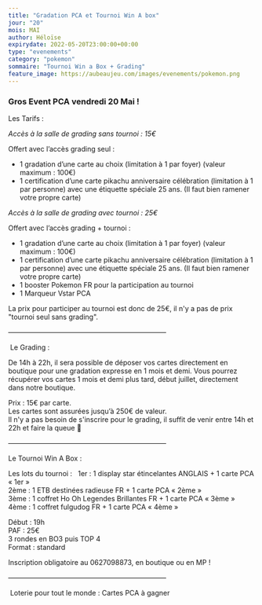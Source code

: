 ```yaml
---
title: "Gradation PCA et Tournoi Win A box"
jour: "20"
mois: MAI
author: Héloïse
expirydate: 2022-05-20T23:00:00+00:00
type: "evenements"
category: "pokemon"
sommaire: "Tournoi Win a Box + Grading"
feature_image: https://aubeaujeu.com/images/evenements/pokemon.png
---
```

### Gros Event PCA vendredi 20 Mai !


Les Tarifs :


*Accès à la salle de grading sans tournoi : 15€*

Offert avec l’accès grading seul : <br>
- 1 gradation d’une carte au choix (limitation à 1 par foyer) (valeur maximum : 100€) <br>
- 1 certification d’une carte pikachu anniversaire célébration (limitation à 1 par personne) avec une étiquette spéciale 25 ans. (Il faut bien ramener votre propre carte) <br>

*Accès à la salle de grading avec tournoi : 25€*

Offert avec l’accès grading + tournoi : <br>
- 1 gradation d’une carte au choix (limitation à 1 par foyer) (valeur maximum : 100€) <br>
- 1 certification d’une carte pikachu anniversaire célébration (limitation à 1 par personne) avec une étiquette spéciale 25 ans. (Il faut bien ramener votre propre carte) <br>
- 1 booster Pokemon FR pour la participation au tournoi <br>
- 1 Marqueur Vstar PCA <br>

La prix pour participer au tournoi est donc de 25€, il n'y a pas de prix "tournoi seul sans grading". <br>

———————————————————————

 Le Grading :   <br>

De 14h à 22h, il sera possible de déposer vos cartes directement en boutique pour une gradation expresse en 1 mois et demi.
Vous pourrez récupérer vos cartes 1 mois et demi plus tard, début juillet, directement dans notre boutique.  <br>

Prix : 15€ par carte.  <br>
Les cartes sont assurées jusqu’à 250€ de valeur. <br>
Il n'y a pas besoin de s'inscrire pour le grading, il suffit de venir entre 14h et 22h et faire la queue 🙂 <br>

———————————————————————

Le Tournoi Win A Box :  

Les lots du tournoi :
  1er : 1 display star étincelantes ANGLAIS + 1 carte PCA « 1er » <br>
2ème : 1 ETB destinées radieuse FR + 1 carte PCA « 2ème »  <br>
3ème : 1 coffret Ho Oh Legendes Brillantes FR + 1 carte PCA « 3ème »  <br>
4ème : 1 coffret fulgudog FR + 1 carte PCA « 4ème » <br>

Début : 19h <br>
PAF : 25€ <br>
3 rondes en BO3 puis TOP 4 <br>
Format : standard <br>

Inscription obligatoire au 0627098873, en boutique ou en MP !

———————————————————————

 Loterie pour tout le monde :
Cartes PCA à gagner
